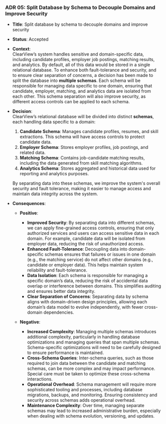 ### ADR 05: Split Database by Schema to Decouple Domains and Improve Security

- **Title**: Split database by schema to decouple domains and improve security
- **Status**: Accepted
- **Context**:  
  ClearView’s system handles sensitive and domain-specific data, including candidate profiles, employer job postings, matching results, and analytics. By default, all of this data would be stored in a single relational database. To enhance both fault-tolerance and security, and to ensure clear separation of concerns, a decision has been made to split the database into **multiple schemas**. Each schema will be responsible for managing data specific to one domain, ensuring that candidate, employer, matching, and analytics data are isolated from each other. This schema separation will also improve security, as different access controls can be applied to each schema.

- **Decision**:  
  ClearView’s relational database will be divided into distinct **schemas**, each handling data specific to a domain:
  1. **Candidate Schema**: Manages candidate profiles, resumes, and skill extractions. This schema will have access controls to protect candidate data.
  2. **Employer Schema**: Stores employer profiles, job postings, and related data.
  3. **Matching Schema**: Contains job-candidate matching results, including the data generated from skill matching algorithms.
  4. **Analytics Schema**: Stores aggregated and historical data used for reporting and analytics purposes.

  By separating data into these schemas, we improve the system's overall security and fault tolerance, making it easier to manage access and maintain data integrity across the system.

- **Consequences**:
  - **Positive**:
    - **Improved Security**: By separating data into different schemas, we can apply fine-grained access controls, ensuring that only authorized services and users can access sensitive data in each domain. For example, candidate data will be isolated from employer data, reducing the risk of unauthorized access.
    - **Enhanced Fault-Tolerance**: Decoupling data into domain-specific schemas ensures that failures or issues in one domain (e.g., the matching service) do not affect other domains (e.g., candidate or employer data). This helps maintain system reliability and fault-tolerance.
    - **Data Isolation**: Each schema is responsible for managing a specific domain’s data, reducing the risk of accidental data overlap or interference between domains. This simplifies auditing and ensures better data integrity.
    - **Clear Separation of Concerns**: Separating data by schema aligns with domain-driven design principles, allowing each domain’s data model to evolve independently, with fewer cross-domain dependencies.

  - **Negative**:
    - **Increased Complexity**: Managing multiple schemas introduces additional complexity, particularly in handling database optimizations and managing queries that span multiple schemas. Schema-specific optimizations will need to be carefully designed to ensure performance is maintained.
    - **Cross-Schema Queries**: Inter-schema queries, such as those required to join data between the candidate and matching schemas, can be more complex and may impact performance. Special care must be taken to optimize these cross-schema interactions.
    - **Operational Overhead**: Schema management will require more sophisticated tooling and processes, including database migrations, backups, and monitoring. Ensuring consistency and security across schemas adds operational overhead.
    - **Maintenance Complexity**: Over time, managing separate schemas may lead to increased administrative burden, especially when dealing with schema evolution, versioning, and updates.
